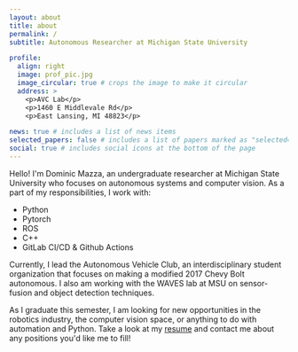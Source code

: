 ```yaml
---
layout: about
title: about
permalink: /
subtitle: Autonomous Researcher at Michigan State University

profile:
  align: right
  image: prof_pic.jpg
  image_circular: true # crops the image to make it circular
  address: >
    <p>AVC Lab</p>
    <p>1460 E Middlevale Rd</p>
    <p>East Lansing, MI 48823</p>

news: true # includes a list of news items
selected_papers: false # includes a list of papers marked as "selected={true}"
social: true # includes social icons at the bottom of the page
---
```


Hello! I'm Dominic Mazza, an undergraduate researcher at Michigan State University who focuses on
autonomous systems and computer vision. As a part of my responsibilities, I work with:

- Python
- Pytorch
- ROS
- C++
- GitLab CI/CD & Github Actions

Currently, I lead the Autonomous Vehicle Club, an interdisciplinary
student organization that focuses on making a modified 2017 Chevy Bolt autonomous. I also am
working with the WAVES lab at MSU on sensor-fusion and object detection techniques.

As I graduate this semester, I am looking for new opportunities in the robotics industry, the computer
vision space, or anything to do with automation and Python.
Take a look at my [resume](/cv) and contact me about any positions you'd like me to fill!
